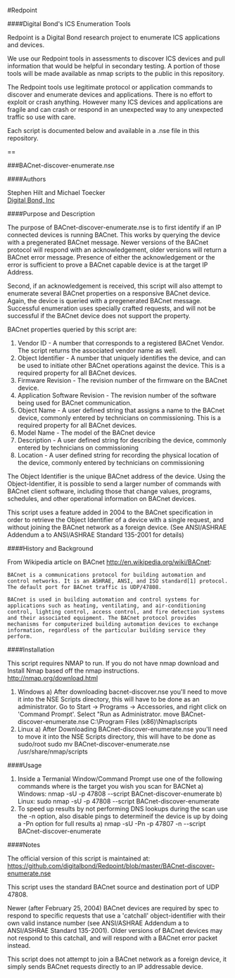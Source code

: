 #Redpoint


####Digital Bond's ICS Enumeration Tools

Redpoint is a Digital Bond research project to enumerate ICS applications and devices. 

We use our Redpoint tools in assessments to discover ICS devices and pull information that would be helpful in secondary testing. A portion of those tools will be made available as nmap scripts to the public in this repository.

The Redpoint tools use legitimate protocol or application commands to discover and enumerate devices and applications. There is no effort to exploit or crash anything. However many ICS devices and applications are fragile and can crash or respond in an unexpected way to any unexpected traffic so use with care.

Each script is documented below and available in a .nse file in this repository. 

==

###BACnet-discover-enumerate.nse


####Authors

Stephen Hilt and Michael Toecker  
[Digital Bond, Inc](http://www.digitalbond.com)

####Purpose and Description

The purpose of BACnet-discover-enumerate.nse is to first identify if an IP connected devices is running BACnet. This works by querying the device with a pregenerated BACnet message. Newer versions of the BACnet protocol will respond with an acknowledgement, older versions will return a BACnet error message. Presence of either the acknowledgement or the error is sufficient to prove a BACnet capable device is at the target IP Address.

Second, if an acknowledgement is received, this script will also attempt to enumerate several BACnet properties on a responsive BACnet device. Again, the device is queried with a pregenerated BACnet message. Successful enumeration uses specially crafted requests, and will not be successful if the BACnet device does not support the property. 

BACnet properties queried by this script are:
1. Vendor ID - A number that corresponds to a registered BACnet Vendor. The script returns the associated vendor name as well.
2. Object Identifier - A number that uniquely identifies the device, and can be used to initiate other BACnet operations against the device. This is a required property for all BACnet devices.
3. Firmware Revision - The revision number of the firmware on the BACnet device.
4. Application Software Revision - The revision number of the software being used for BACnet communication.
5. Object Name - A user defined string that assigns a name to the BACnet device, commonly entered by technicians on commissioning. This is a required property for all BACnet devices.
6. Model Name - The model of the BACnet device
7. Description - A user defined string for describing the device, commonly entered by technicians on commissioning
8. Location - A user defined string for recording the physical location of the device, commonly entered by technicians on commissioning

The Object Identifier is the unique BACnet address of the device. Using the Object-Identifier, it is possible to send a larger number of commands with BACnet client software, including those that change values, programs, schedules, and other operational information on BACnet devices. 

This script uses a feature added in 2004 to the BACnet specification in order to retrieve the Object Identifier of a device with a single request, and without joining the BACnet network as a foreign device.  (See ANSI/ASHRAE Addendum a to ANSI/ASHRAE Standard 135-2001 for details)


####History and Background

From Wikipedia article on BACnet http://en.wikipedia.org/wiki/BACnet:

	BACnet is a communications protocol for building automation and control networks. It is an ASHRAE, ANSI, and ISO standard[1] protocol. The default port for BACnet traffic is UDP/47808.

	BACnet is used in building automation and control systems for applications such as heating, ventilating, and air-conditioning control, lighting control, access control, and fire detection systems and their associated equipment. The BACnet protocol provides mechanisms for computerized building automation devices to exchange information, regardless of the particular building service they perform. 
	

####Installation

This script requires NMAP to run. If you do not have nmap download and Install Nmap based off the nmap instructions. 
	http://nmap.org/download.html

 1) Windows
	a) After downloading bacnet-discover.nse you'll need to move it into the NSE Scripts directory, this will have to be done as an administrator.  Go to Start -> Programs -> Accessories, and right click on 'Command Prompt'.  Select "Run as Administrator.
		move BACnet-discover-enumerate.nse C:\Program Files (x86)\Nmap\scripts
 2) Linux
	a) After Downloading BACnet-discover-enumerate.nse you'll need to move it into the NSE Scripts directory, this will have to be done as sudo/root
		sudo mv BACnet-discover-enumerate.nse /usr/share/nmap/scripts
		

####Usage

  1) Inside a Termanial Window/Command Prompt use one of the following commands where <hosts> is the target you wish you scan for BACNet
	a) Windows: nmap -sU -p 47808 --script BACnet-discover-enumerate <host>
	b) Linux: sudo nmap -sU -p 47808 --script BACnet-discover-enumerate <host> 
  2) To speed up results by not performing DNS lookups during the scan use the -n option, also disable pings to determineif the device is up by doing a -Pn option for full results 
	a)  nmap -sU -Pn -p 47807 -n --script BACnet-discover-enumerate <host>

		
####Notes

The official version of this script is maintained at: https://github.com/digitalbond/Redpoint/blob/master/BACnet-discover-enumerate.nse 

This script uses the standard BACnet source and destination port of UDP 47808. 

Newer (after February 25, 2004) BACnet devices are required by spec to respond to specific requests that use a 'catchall' object-identifier with their own valid instance number (see ANSI/ASHRAE Addendum a to ANSI/ASHRAE Standard 135-2001).  Older versions of BACnet devices may not respond to this catchall, and will respond with a BACnet error packet instead.

This script does not attempt to join a BACnet network as a foreign device, it simply sends BACnet requests directly to an IP addressable device.
